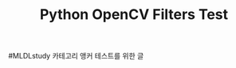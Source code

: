 ﻿---
title: "Python OpenCV Filters Test"
tags: 
  - Machine Learning
  - Deep Learning
categories:
  - MLDLstudy
toc: true
comments: 
  provider: "disqus"
  disqus:
    shortname: "https-brstar96-github-io"
header:
  teaser: /assets/Images/output_18_1.png
---

#MLDLstudy 카테고리 앵커 테스트를 위한 글